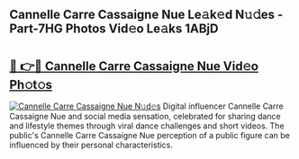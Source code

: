 ## Cannelle Carre Cassaigne Nue Le𝚊k𝚎d N𝚞𝚍es - Part-7HG Photos Vid𝚎o Le𝚊ks 1ABjD

# <h2><a href="http://fb7bs1.evod.top/?m=Cannelle+Carre+Cassaigne+Nue">🔗 👉🔴 Cannelle Carre Cassaigne Nue Vid𝚎o Ph𝚘t𝚘s</a></h2>

[![Cannelle Carre Cassaigne Nue N𝚞d𝚎s](https://i.imgur.com/8V9OHl7.gif)](http://fb7bs1.evod.top/?m=Cannelle+Carre+Cassaigne+Nue)
Digital influencer Cannelle Carre Cassaigne Nue and social media sensation, celebrated for sharing dance and lifestyle themes through viral dance challenges and short videos. The public's Cannelle Carre Cassaigne Nue perception of a public figure can be influenced by their personal characteristics. 
